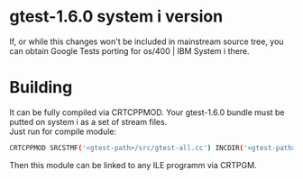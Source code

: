 gtest-1.6.0 system i version
=====

If, or while this changes won't be included in mainstream source tree, you can obtain 
Google Tests porting for os/400 | IBM System i there.

Building
=====
It can be fully compiled via CRTCPPMOD.
Your gtest-1.6.0 bundle must be putted on system i as a set of stream files.<br>
Just run for compile module:
```bash
CRTCPPMOD SRCSTMF('<gtest-path>/src/gtest-all.cc') INCDIR('<gtest-path>/include''<gtest-path>')
```

Then this module can be linked to any ILE programm via CRTPGM.
